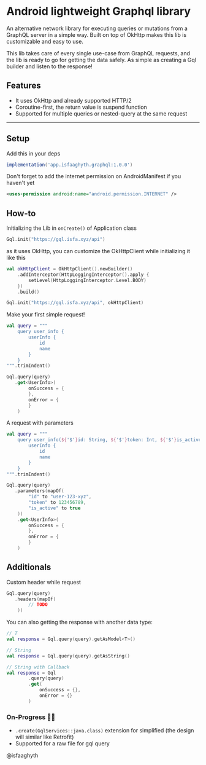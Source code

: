 # Android lightweight Graphql library

An alternative network library for executing queries or mutations from a GraphQL server in a simple way. Built on top of OkHttp makes this lib is customizable and easy to use.

This lib takes care of every single use-case from GraphQL requests, and the lib is ready to go for getting the data safely. As simple as creating a Gql builder and listen to the response!

## Features
- It uses OkHttp and already supported HTTP/2
- Coroutine-first, the return value is suspend function
- Supported for multiple queries or nested-query at the same request

***

## Setup

Add this in your deps
```gradle
implementation('app.isfaaghyth.graphql:1.0.0')
```

Don't forget to add the internet permission on AndroidManifest if you haven't yet
```xml
<uses-permission android:name="android.permission.INTERNET" />
```

## How-to

Initializing the Lib in `onCreate()` of Application class
```kt
Gql.init("https://gql.isfa.xyz/api")
```

as it uses OkHttp, you can customize the OkHttpClient while initializing it like this
```kt
val okHttpClient = OkHttpClient().newBuilder()
    .addInterceptor(HttpLoggingInterceptor().apply {
        setLevel(HttpLoggingInterceptor.Level.BODY)
    })
    .build()

Gql.init("https://gql.isfa.xyz/api", okHttpClient)
```

Make your first simple request!
```kt
val query = """
    query user_info {
        userInfo {
            id
            name
        }
    }
""".trimIndent()

Gql.query(query)
   .get<UserInfo>(
        onSuccess = {
        },
        onError = {
        }
    )
```

A request with parameters
```kt
val query = """
    query user_info(${'$'}id: String, ${'$'}token: Int, ${'$'}is_active: Boolean) {
        userInfo {
            id
            name
        }
    }
""".trimIndent()

Gql.query(query)
   .parameters(mapOf(
        "id" to "user-123-xyz",
        "token" to 123456789,
        "is_active" to true
    ))
    .get<UserInfo>(
        onSuccess = {
        },
        onError = {
        }
    )
```

## Additionals

Custom header while request
```kt
Gql.query(query)
   .headers(mapOf(
        // TODO
    ))
```

You can also getting the response with another data type:

```kt
// T
val response = Gql.query(query).getAsModel<T>()

// String
val response = Gql.query(query).getAsString()

// String with Callback
val response = Gql
        .query(query)
        .get(
            onSuccess = {},
            onError = {}
        )

```

### On-Progress 👷🏽‍
- `.create(GqlServices::java.class)` extension for simplified (the design will similar like Retrofit)
- Supported for a raw file for gql query

@isfaaghyth